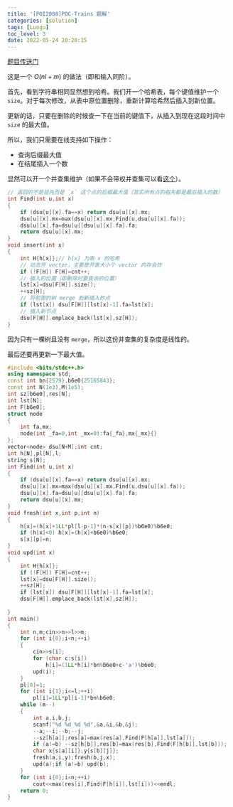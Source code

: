 ```yaml
---
title: '[POI2008]POC-Trains 题解'
categories: [solution]
tags: [Luogu]
toc_level: 3
date: 2022-05-24 20:20:15
---
```


[题目传送门](https://www.luogu.com.cn/problem/P3471)

这是一个 $O(nl+m)$ 的做法（即和输入同阶）。

<!--more-->

首先，看到字符串相同显然想到哈希。我们开一个哈希表，每个键值维护一个 `size`。对于每次修改，从表中原位置删除，重新计算哈希然后插入到新位置。

更新的话，只要在删除的时候查一下在当前的键值下，从插入到现在这段时间中 `size` 的最大值。

所以，我们只需要在线支持如下操作：

- 查询后缀最大值
- 在结尾插入一个数

显然可以开一个并查集维护（如果不会带权并查集可以看[这个](https://www.luogu.com.cn/blog/374433/union-find)）。

```cpp
// 返回的不是祖先而是 `x` 这个点的后缀最大值（其实所有点的祖先都是最后插入的数）
int Find(int u,int x)
{
    if (dsu[u][x].fa==x) return dsu[u][x].mx;
    dsu[u][x].mx=max(dsu[u][x].mx,Find(u,dsu[u][x].fa));
    dsu[u][x].fa=dsu[u][dsu[u][x].fa].fa;
    return dsu[u][x].mx;
}
void insert(int x)
{
    int H{h[x]};// h[x] 为串 x 的哈希
    // 动态开 vector，主要是开表大小个 vector 内存会炸
    if (!F[H]) F[H]=cnt++;
    // 插入的位置（即删除时要查询的位置）
    lst[x]=dsu[F[H]].size();
    ++sz[H];
    // 将前面的树 merge 到新插入的点
    if (lst[x]) dsu[F[H]][lst[x]-1].fa=lst[x];
    // 插入新节点
    dsu[F[H]].emplace_back(lst[x],sz[H]);
}
```

因为只有一棵树且没有 `merge`，所以这份并查集的复杂度是线性的。

最后还要再更新一下最大值。

```cpp
#include <bits/stdc++.h>
using namespace std;
const int bn{2579},b6e0{25165843};
const int N(1e3),M(1e5);
int sz[b6e0],res[N];
int lst[N];
int F[b6e0];
struct node
{
	int fa,mx;
	node(int _fa=0,int _mx=0):fa{_fa},mx{_mx}{}
};
vector<node> dsu[N+M];int cnt;
int h[N],pl[N],l;
string s[N];
int Find(int u,int x)
{
	if (dsu[u][x].fa==x) return dsu[u][x].mx;
	dsu[u][x].mx=max(dsu[u][x].mx,Find(u,dsu[u][x].fa));
	dsu[u][x].fa=dsu[u][dsu[u][x].fa].fa;
	return dsu[u][x].mx;
}
void fresh(int x,int p,int n)
{
    h[x]=(h[x]+1LL*pl[l-p-1]*(n-s[x][p])%b6e0)%b6e0;
    if (h[x]<0) h[x]=(h[x]+b6e0)%b6e0;
    s[x][p]=n;
}
void upd(int x)
{
	int H{h[x]};
	if (!F[H]) F[H]=cnt++;
	lst[x]=dsu[F[H]].size();
	++sz[H];
    if (lst[x]) dsu[F[H]][lst[x]-1].fa=lst[x];
	dsu[F[H]].emplace_back(lst[x],sz[H]);
	
}
int main()
{
    int n,m;cin>>n>>l>>m;
    for (int i{0};i<n;++i)
    {
        cin>>s[i];
        for (char c:s[i])
            h[i]=(1LL*h[i]*bn%b6e0+c-'a')%b6e0;
        upd(i); 
    }
    pl[0]=1;
    for (int i{1};i<=l;++i)
        pl[i]=1LL*pl[i-1]*bn%b6e0;
    while (m--)
    {
        int a,i,b,j;
        scanf("%d %d %d %d",&a,&i,&b,&j);
        --a;--i;--b;--j;
        --sz[h[a]];res[a]=max(res[a],Find(F[h[a]],lst[a]));
        if (a!=b) --sz[h[b]],res[b]=max(res[b],Find(F[h[b]],lst[b]));
        char x{s[a][i]},y{s[b][j]};
        fresh(a,i,y);fresh(b,j,x);
        upd(a);if (a!=b) upd(b);
    }
    for (int i{0};i<n;++i)
        cout<<max(res[i],Find(F[h[i]],lst[i]))<<endl;
    return 0;
}
```